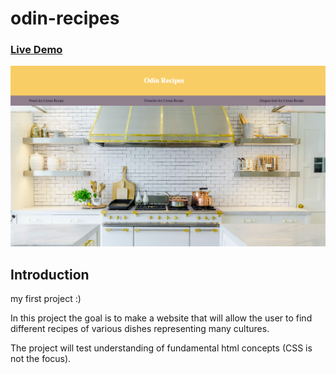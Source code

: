 # odin-recipes

### [Live Demo](https://salvantjeff.github.io/odin-recipes/)

![Recipes landing page](/img/recipes-screen-shot.png)

## Introduction

my first project :)

In this project the goal is to make a website that will allow the user
to find different recipes of various dishes representing many cultures.

The project will test understanding of fundamental html concepts (CSS is not the focus).

